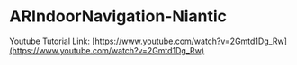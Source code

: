 # ARIndoorNavigation-Niantic

Youtube Tutorial Link: [https://www.youtube.com/watch?v=2Gmtd1Dg_Rw](https://www.youtube.com/watch?v=2Gmtd1Dg_Rw)
